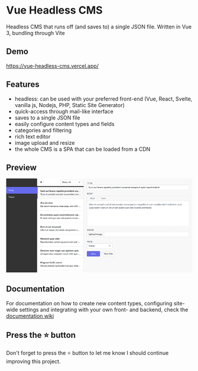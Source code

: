 # Vue Headless CMS

Headless CMS that runs off (and saves to) a single JSON file. Written in Vue 3, bundling through Vite

## Demo

<https://vue-headless-cms.vercel.app/>

## Features

-   headless: can be used with your preferred front-end (Vue, React, Svelte, vanilla js, Nodejs, PHP, Static Site Generator)
-   quick-access through mail-like interface
-   saves to a single JSON file
-   easily configure content types and fields
-   categories and filtering
-   rich text editor
-   image upload and resize
-   the whole CMS is a SPA that can be loaded from a CDN

## Preview

<img src="public/img/preview.png" />

## Documentation

For documentation on how to create new content types, configuring site-wide settings and integrating with your own front- and backend, check the [documentation wiki](https://github.com/dashpilot/vue-headless-cms/wiki)

## Press the :star: button

Don't forget to press the :star: button to let me know I should continue improving this project.

